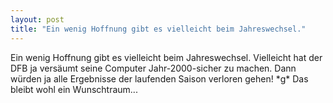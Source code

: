 ```yaml
---
layout: post
title: "Ein wenig Hoffnung gibt es vielleicht beim Jahreswechsel."
---
```


Ein wenig Hoffnung gibt es vielleicht beim Jahreswechsel. Vielleicht hat der DFB ja versäumt seine Computer Jahr-2000-sicher zu machen. Dann würden ja alle Ergebnisse der laufenden Saison verloren gehen! \*g\* Das bleibt wohl ein Wunschtraum...
